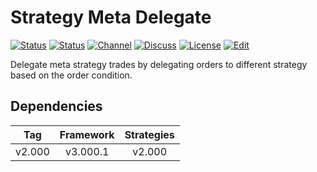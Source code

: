 # Strategy Meta Delegate

[![Status][gha-image-check-master]][gha-link-check-master]
[![Status][gha-image-compile-master]][gha-link-compile-master]
[![Channel][tg-channel-image]][tg-channel-link]
[![Discuss][gh-discuss-badge]][gh-discuss-link]
[![License][license-image]][license-link]
[![Edit][gh-edit-badge]][gh-edit-link]

Delegate meta strategy trades by delegating orders
to different strategy based on the order condition.

## Dependencies

| Tag      | Framework | Strategies |
|:--------:|:---------:|:----------:|
| v2.000   | v3.000.1  | v2.000     |

<!-- Named links -->

[gh-discuss-badge]: https://img.shields.io/badge/Discussions-Q&A-blue.svg?logo=github
[gh-discuss-link]: https://github.com/EA31337/EA31337-Strategies/discussions

[gh-edit-badge]: https://img.shields.io/badge/GitHub-edit-purple.svg?logo=github
[gh-edit-link]: https://github.dev/EA31337/Strategy-Meta_Delegate

[gha-link-check-master]: https://github.com/EA31337/Strategy-Meta_Delegate/actions?query=workflow:Check+branch%3Amaster
[gha-image-check-master]: https://github.com/EA31337/Strategy-Meta_Delegate/workflows/Check/badge.svg?branch=master
[gha-link-compile-master]: https://github.com/EA31337/Strategy-Meta_Delegate/actions?query=workflow:Compile+branch%3Amaster
[gha-image-compile-master]: https://github.com/EA31337/Strategy-Meta_Delegate/workflows/Compile/badge.svg?branch=master

[tg-channel-image]: https://img.shields.io/badge/Telegram-join-0088CC.svg?logo=telegram
[tg-channel-link]: https://t.me/EA31337

[license-image]: https://img.shields.io/github/license/EA31337/EA31337-Strategies.svg
[license-link]: https://tldrlegal.com/license/gnu-general-public-license-v3-(gpl-3)

